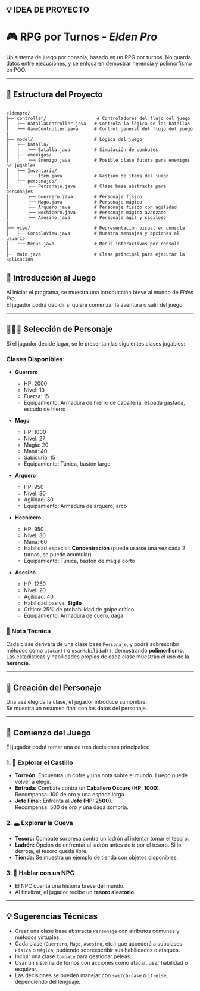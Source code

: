 ## 💡 IDEA DE PROYECTO

# 🎮 RPG por Turnos - *Elden Pro*

Un sistema de juego por consola, basado en un RPG por turnos. No guarda datos entre ejecuciones, y se enfoca en demostrar herencia y polimorfismo en POO.

---

## 📁 Estructura del Proyecto

```

eldenpro/
├── controller/                   # Controladores del flujo del juego
│   ├── BatallaController.java   # Controla la lógica de las batallas
│   └── GameController.java      # Control general del flujo del juego
|
├── model/                       # Lógica del juego
│   ├── batalla/
│   │   └── Batalla.java         # Simulación de combates
│   ├── enemigos/
│   │   └── Enemigo.java         # Posible clase futura para enemigos no jugables
│   ├── Inventario/
│   │   └── Item.java            # Gestión de ítems del juego
│   └── personajes/
│       ├── Personaje.java       # Clase base abstracta para personajes
│       ├── Guerrero.java        # Personaje físico
│       ├── Mago.java            # Personaje mágico
│       ├── Arquero.java         # Personaje físico con agilidad
│       ├── Hechicero.java       # Personaje mágico avanzado
│       └── Asesino.java         # Personaje ágil y sigiloso
|
├── view/                        # Representación visual en consola
│   ├── ConsolaView.java         # Muestra mensajes y opciones al usuario
│   └── Menus.java               # Menús interactivos por consola
|
├── Main.java                    # Clase principal para ejecutar la aplicación

```

## 🧙 Introducción al Juego

Al iniciar el programa, se muestra una introducción breve al mundo de *Elden Pro*.  
El jugador podrá decidir si quiere comenzar la aventura o salir del juego.

---

## 🧑‍🤝‍🧑 Selección de Personaje

Si el jugador decide jugar, se le presentan las siguientes clases jugables:

### Clases Disponibles:

- **Guerrero**
  - HP: 2000
  - Nivel: 10
  - Fuerza: 15
  - Equipamiento: Armadura de hierro de caballería, espada gastada, escudo de hierro

- **Mago**
  - HP: 1000
  - Nivel: 27
  - Magia: 20
  - Maná: 40
  - Sabiduría: 15
  - Equipamiento: Túnica, bastón largo

- **Arquero**
  - HP: 950
  - Nivel: 30
  - Agilidad: 30
  - Equipamiento: Armadura de arquero, arco

- **Hechicero**
  - HP: 950
  - Nivel: 30
  - Maná: 60
  - Habilidad especial: **Concentración** (puede usarse una vez cada 2 turnos, se puede acumular)
  - Equipamiento: Túnica, bastón de magia corto

- **Asesino**
  - HP: 1250
  - Nivel: 20
  - Agilidad: 40
  - Habilidad pasiva: **Sigilo**
  - Crítico: 25% de probabilidad de golpe crítico
  - Equipamiento: Armadura de cuero, daga

### 📌 Nota Técnica

Cada clase derivará de una clase base `Personaje`, y podrá sobrescribir métodos como `atacar()` o `usarHabilidad()`, demostrando **polimorfismo**. Las estadísticas y habilidades propias de cada clase muestran el uso de la **herencia**.

---

## 🧾 Creación del Personaje

Una vez elegida la clase, el jugador introduce su nombre.  
Se muestra un resumen final con los datos del personaje.

---

## 🎲 Comienzo del Juego

El jugador podrá tomar una de tres decisiones principales:

### 1. 🏰 Explorar el Castillo

- **Torreón:** Encuentra un cofre y una nota sobre el mundo. Luego puede volver a elegir.
- **Entrada:** Combate contra un **Caballero Oscuro (HP: 1000)**.  
  Recompensa: 100 de oro y una espada larga.
- **Jefe Final:** Enfrenta al **Jefe (HP: 2500)**.  
  Recompensa: 500 de oro y una daga sombría.

### 2. 🕳️ Explorar la Cueva

- **Tesoro:** Combate sorpresa contra un ladrón al intentar tomar el tesoro.
- **Ladrón:** Opción de enfrentar al ladrón antes de ir por el tesoro. Si lo derrota, el tesoro queda libre.
- **Tienda:** Se muestra un ejemplo de tienda con objetos disponibles.

### 3. 🧓 Hablar con un NPC

- El NPC cuenta una historia breve del mundo.
- Al finalizar, el jugador recibe un **tesoro aleatorio**.

---

## 💡 Sugerencias Técnicas

- Crear una clase base abstracta `Personaje` con atributos comunes y métodos virtuales.
- Cada clase (`Guerrero`, `Mago`, `Asesino`, etc.) que accederá a subclases `Física` o `Mágica`, 
  pudiendo sobreescribir sus habilidades o ataques.
- Incluir una clase `Combate` para gestionar peleas.
- Usar un sistema de turnos con acciones como atacar, usar habilidad o esquivar.
- Las decisiones se pueden manejar con `switch-case` o `if-else`, dependiendo del lenguaje.

